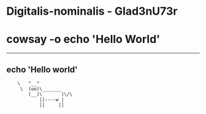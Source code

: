 # Digitalis-nominalis - Glad3nU73r 
# cowsay -o echo 'Hello World'
____________________
echo 'Hello world'
--------------------
        \   ^__^
         \  (oo)\_______
            (__)\       )\/\
                ||----w |
                ||     ||
